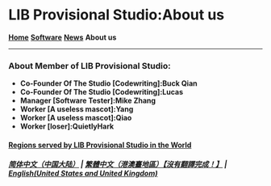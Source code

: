 # LIB Provisional Studio:About us
**[Home](index)** **[Software](Software)** **[News](News)** **About us**

--------
### About Member of LIB Provisional Studio:
- **Co-Founder Of The Studio [Codewriting]:Buck Qian**
- **Co-Founder Of The Studio [Codewriting]:Lucas**
- **Manager [Software Tester]:Mike Zhang**
- **Worker [A useless mascot]:Yang**
- **Worker [A useless mascot]:Qiao**
- **Worker [loser]:QuietlyHark** 

#### [Regions served by LIB Provisional Studio in the World](https://libps.github.io/LIBPS_in_the_World_EN.jpg)

##### [简体中文（中国大陆）](https://libps.github.io/About_us) | [繁體中文（港澳臺地區）【沒有翻譯完成！】](https://libps.github.io/tc/About_us) | **[English(United States and United Kingdom)](https://libps.github.io/en/About_us)**
